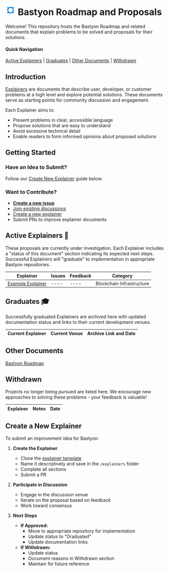 # ![bastyon-logo-32x32](/assets/bastyon-logo-32x32.png) Bastyon Roadmap and Proposals

Welcome! This repository hosts the Bastyon Roadmap and related documents that explain problems to be solved and proposals for their solutions.

#### Quick Navigation
[Active Explainers](#active-explainers-) | [Graduates](#graduated-) | [Other Documents](#other-documents) | [Withdrawn](#withdrawn)

## Introduction

[Explainers](/explainers/example-explainer.md) are documents that describe user, developer, or customer problems at a high level and explore potential solutions. These documents serve as starting points for community discussion and engagement.

Each Explainer aims to:
- Present problems in clear, accessible language
- Propose solutions that are easy to understand
- Avoid excessive technical detail
- Enable readers to form informed opinions about proposed solutions

## Getting Started

### Have an Idea to Submit?
Follow our [Create New Explainer](#create-a-new-explainer) guide below.

### Want to Contribute?
- **[Create a new issue](https://github.com/pocketnetteam/roadmap/issues/new)**
- [Join existing discussions](https://github.com/pocketnetteam/roadmap/issues)
- [Create a new explainer](#create-a-new-explainer)
- Submit PRs to improve explainer documents

## Active Explainers 📣

These proposals are currently under investigation. Each Explainer includes a "status of this document" section indicating its expected next steps. Successful Explainers will "graduate" to implementation in appropriate Bastyon repositories.

| Explainer | Issues | Feedback | Category |
| --------- | ------ | -------- | -------- |
| [Example Explainer](/explainers/example-explainer.md) | ---- | ---- | Blockchain Infrastructure |

## Graduates 🎓

Successfully graduated Explainers are archived here with updated documentation status and links to their current development venues.

| Current Explainer | Current Venue | Archive Link and Date |
| ---------------- | ------------- | -------------------- |

## Other Documents

[Bastyon Roadmap](/roadmap/roadmap.md)

## Withdrawn

Projects no longer being pursued are listed here. We encourage new approaches to solving these problems - your feedback is valuable!

| Explainer | Notes | Date |
| --------- | ----- | ---- |

## Create a New Explainer

To submit an improvement idea for Bastyon:

1. **Create the Explainer**
   - Clone the [explainer template](/explainers/templates/explainer-template.md)
   - Name it descriptively and save in the `/explainers` folder
   - Complete all sections
   - Submit a PR

2. **Participate in Discussion**
   - Engage in the discussion venue
   - Iterate on the proposal based on feedback
   - Work toward consensus

3. **Next Steps**
   - **If Approved:**
     - Move to appropriate repository for implementation
     - Update status to "Graduated"
     - Update documentation links
   - **If Withdrawn:**
     - Update status
     - Document reasons in Withdrawn section
     - Maintain for future reference